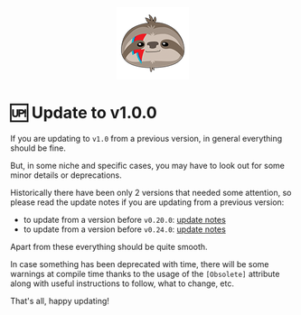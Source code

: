 <div align="center">

![FusionCache logo](logo-128x128.png)

</div>

# 🆙 Update to v1.0.0

If you are updating to `v1.0` from a previous version, in general everything should be fine.

But, in some niche and specific cases, you may have to look out for some minor details or deprecations.

Historically there have been only 2 versions that needed some attention, so please read the update notes if you are updating from a previous version:

- to update from a version before `v0.20.0`: [update notes](Update_v0_20_0.md)
- to update from a version before `v0.24.0`: [update notes](Update_v0_24_0.md)

Apart from these everything should be quite smooth.

In case something has been deprecated with time, there will be some warnings at compile time thanks to the usage of the `[Obsolete]` attribute along with useful instructions to follow, what to change, etc.

That's all, happy updating!